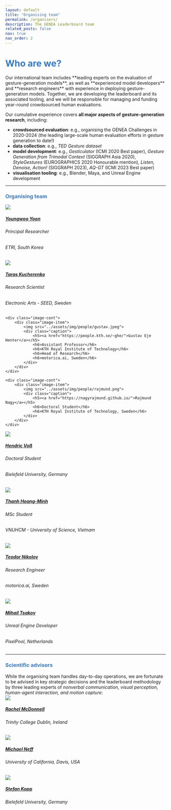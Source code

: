 ```yaml
---
layout: default
title: "Organising team"
permalink: /organisers/
description: The GENEA Leaderboard team
related_posts: false
nav: true
nav_order: 2
---
```


<h1 style="color: #3979c0">Who are we?</h1>
Our international team includes **leading experts on the evaluation of gesture-generation models**, as well as **experienced model developers** and **research engineers** with experience in deploying gesture-generation models.
Together, we are developing the leaderboard and its associated tooling, and we will be responsible for managing and funding year-round crowdsourced human evaluations.

Our cumulative experience covers **all major aspects of gesture-generation research**, including:
* <b>crowdsourced evaluation</b>: e.g., organising the GENEA Challenges in 2020-2024 (the leading large-scale human evaluation efforts in gesture generation to date!)
* <b>data collection</b>: e.g., <i>TED Gesture dataset</i>
* <b>model development</b>: e.g., <i>Gesticulator</i> (ICMI 2020 Best paper), <i>Gesture Generation from Trimodal Context</i> (SIGGRAPH Asia 2020), <i>StyleGestures</i> (EUROGRAPHICS 2020 Honourable mention), <i>Listen, Denoise, Action!</i> (SIGGRAPH 2023), <i>AQ-GT</i> (ICMI 2023 Best paper)
* <b>visualisation tooling</b>: e.g., Blender, Maya, and Unreal Engine development

--- 
<h3 style="color: #3979c0">Organising team</h3>
<!-- Picture row 1 -->
<div class="organiser-grid">
    <div class="image-cont">
        <div class="image-item">
            <img src="../assets/img/people/youngwoo.jpg">
            <div class="caption">
                <h5><a href="https://sites.google.com/view/youngwoo-yoon/">Youngwoo Yoon</a></h5>
                <h6>Principal Researcher</h6>
                <h6>ETRI, South Korea</h6>
            </div>
        </div>
    </div>

  <div class="image-cont">
        <div class="image-item">
            <img src="../assets/img/people/taras.jpg">
            <div class="caption">
                <h5><a href="https://svito-zar.github.io/">Taras Kucherenko</a></h5>
                <h6>Research Scientist</h6>
                <h6>Electronic Arts - SEED, Sweden</h6>
            </div>
        </div>
    </div>

    <div class="image-cont">
        <div class="image-item">
            <img src="../assets/img/people/gustav.jpeg">
            <div class="caption">
                <h5><a href="https://people.kth.se/~ghe/">Gustav Eje Henter</a></h5>
                <h6>Assistant Professor</h6>
                <h6>KTH Royal Institute of Technology</h6>
                <h6>Head of Research</h6>
                <h6>motorica.ai, Sweden</h6>
            </div>
        </div>
    </div>

    <div class="image-cont">
        <div class="image-item">
            <img src="../assets/img/people/rajmund.png">
            <div class="caption">
                <h5><a href="https://nagyrajmund.github.io/">Rajmund Nagy</a></h5>
                <h6>Doctoral Student</h6>
                <h6>KTH Royal Institute of Technology, Sweden</h6>
            </div>
        </div>
    </div>
</div>
<!-- Picture row 2 -->
<div class="organiser-grid">
  <div class="image-cont">
  <div class="image-item">
    <img src="../assets/img/people/hendric.jpg">
    <div class="caption">
        <h5><a href="https://techfak.uni-bielefeld.de/~hvoss/">Hendric Voß</a></h5>
        <h6>Doctoral Student</h6>
        <h6>Bielefeld University, Germany</h6>
    </div>
    </div>
  </div>
    <div class="image-cont">
    <div class="image-item">
        <img src="../assets/img/people/thanh.png">
        <div class="caption">
            <h5><a href="https://hmthanh.github.io/">Thanh Hoang-Minh</a></h5>
            <h6>MSc Student</h6>
            <h6>VNUHCM - University of Science, Vietnam</h6>
        </div>
    </div>
    </div>
    <div class="image-cont">
    <div class="image-item">
        <img src="../assets/img/people/teodor.jpeg">
      <div class="caption">
          <h5><a href="https://www.teonikolov.com/">Teodor Nikolov</a></h5>
          <h6>Research Engineer</h6>
          <h6>motorica.ai, Sweden</h6>
      </div>
  </div>
  </div>
  <div class="image-cont">
  <div class="image-item">
      <img src="../assets/img/people/mihail.png">
      <div class="caption">
          <h5><a href="https://www.linkedin.com/in/mihailtsakov/">Mihail Tsakov</a></h5>
          <h6>Unreal Engine Developer</h6>
          <h6>PixelPool, Netherlands</h6>
      </div>
  </div>
  </div>
</div>

---

<h3 style="color: #3979c0">Scientific advisors</h3>
While the organising team handles day-to-day operations, we are fortunate to be advised in key strategic decisions and the leaderboard methodology by three leading experts of <i>nonverbal communication, visual perception, human-agent interaction, and motion capture</i>:
 
<div class="organiser-grid3">
  <div class="image-cont">
    <div class="image-item">
        <img src="../assets/img/people/rachel.jpg"/>
        <div class="caption">
            <h5><a href="https://www.scss.tcd.ie/rachel.mcdonnell/">Rachel McDonnell</a></h5>
            <h6>Trinity College Dublin, Ireland</h6>
        </div>
    </div>
</div>
<div class="image-cont">
    <div class="image-item">
        <img src="../assets/img/people/michael.jpg"/>
        <div class="caption">
            <h5><a href="https://www.cs.ucdavis.edu/~neff/">Michael Neff</a></h5>
            <h6>University of California, Davis, USA</h6>
        </div>
    </div>
</div>
    <div class="image-cont">
    <div class="image-item">
        <img src="../assets/img/people/stefan.jpeg"/>
        <div class="caption">
            <h5><a href="https://www.techfak.uni-bielefeld.de/~skopp/">Stefan Kopp</a></h5>
            <h6>Bielefeld University, Germany</h6>
        </div>
    </div>
</div>
</div>
